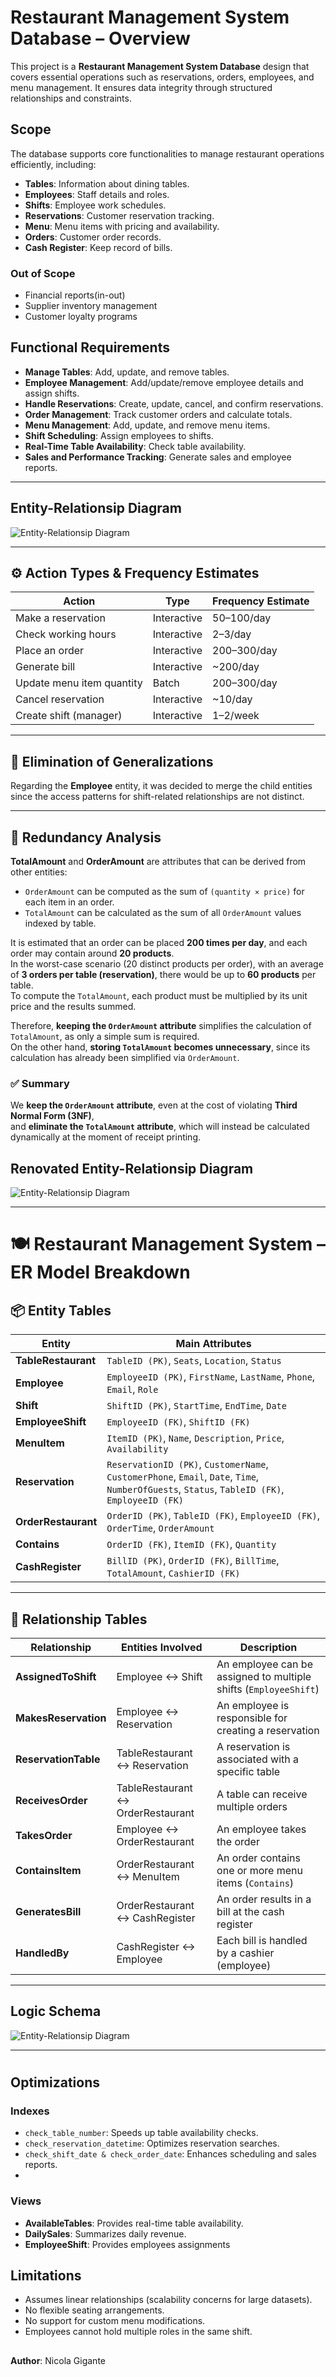 # Restaurant Management System Database – Overview

This project is a **Restaurant Management System Database** design that covers essential operations such as reservations, orders, employees, and menu management. It ensures data integrity through structured relationships and constraints.

## Scope

The database supports core functionalities to manage restaurant operations efficiently, including:

- **Tables**: Information about dining tables.
- **Employees**: Staff details and roles.
- **Shifts**: Employee work schedules.
- **Reservations**: Customer reservation tracking.
- **Menu**: Menu items with pricing and availability.
- **Orders**: Customer order records.
- **Cash Register**: Keep record of bills.

### Out of Scope

- Financial reports(in-out)
- Supplier inventory management
- Customer loyalty programs

## Functional Requirements

- **Manage Tables**: Add, update, and remove tables.
- **Employee Management**: Add/update/remove employee details and assign shifts.
- **Handle Reservations**: Create, update, cancel, and confirm reservations.
- **Order Management**: Track customer orders and calculate totals.
- **Menu Management**: Add, update, and remove menu items.
- **Shift Scheduling**: Assign employees to shifts.
- **Real-Time Table Availability**: Check table availability.
- **Sales and Performance Tracking**: Generate sales and employee reports.

---



## Entity-Relationsip Diagram


![Entity-Relationsip Diagram](ER_RMDB.jpeg)

---
## ⚙️ Action Types & Frequency Estimates

| Action                     | Type        | Frequency Estimate       |
|----------------------------|-------------|---------------------------|
| Make a reservation         | Interactive | 50–100/day                |
| Check working hours        | Interactive | 2–3/day                   |
| Place an order             | Interactive | 200–300/day               |
| Generate bill              | Interactive | ~200/day                  |
| Update menu item quantity  | Batch       | 200–300/day               |
| Cancel reservation         | Interactive | ~10/day                   |
| Create shift (manager)     | Interactive | 1–2/week                  |

---

## 🧹 Elimination of Generalizations

Regarding the **Employee** entity, it was decided to merge the child entities since the access patterns for shift-related relationships are not distinct.  

---

## 🧮 Redundancy Analysis

**TotalAmount** and **OrderAmount** are attributes that can be derived from other entities:  
- `OrderAmount` can be computed as the sum of `(quantity × price)` for each item in an order.  
- `TotalAmount` can be calculated as the sum of all `OrderAmount` values indexed by table.

It is estimated that an order can be placed **200 times per day**, and each order may contain around **20 products**.  
In the worst-case scenario (20 distinct products per order), with an average of **3 orders per table (reservation)**, there would be up to **60 products** per table.  
To compute the `TotalAmount`, each product must be multiplied by its unit price and the results summed.

Therefore, **keeping the `OrderAmount` attribute** simplifies the calculation of `TotalAmount`, as only a simple sum is required.  
On the other hand, **storing `TotalAmount` becomes unnecessary**, since its calculation has already been simplified via `OrderAmount`.

### ✅ Summary

We **keep the `OrderAmount` attribute**, even at the cost of violating **Third Normal Form (3NF)**,  
and **eliminate the `TotalAmount` attribute**, which will instead be calculated dynamically at the moment of receipt printing.




## Renovated Entity-Relationsip Diagram


![Entity-Relationsip Diagram](ER_RMDB_RIS.jpeg)

---




# 🍽️ Restaurant Management System – ER Model Breakdown

## 📦 Entity Tables

| Entity              | Main Attributes                                                                                                                               |
| ------------------- | --------------------------------------------------------------------------------------------------------------------------------------------- |
| **TableRestaurant** | `TableID (PK)`, `Seats`, `Location`, `Status`                                                                                                 |
| **Employee**        | `EmployeeID (PK)`, `FirstName`, `LastName`, `Phone`, `Email`, `Role`                                                                          |
| **Shift**           | `ShiftID (PK)`, `StartTime`, `EndTime`, `Date`                                                                                                |
| **EmployeeShift**   | `EmployeeID (FK)`, `ShiftID (FK)`                                                                                                             |
| **MenuItem**        | `ItemID (PK)`, `Name`, `Description`, `Price`, `Availability`                                                                                 |
| **Reservation**     | `ReservationID (PK)`, `CustomerName`, `CustomerPhone`, `Email`, `Date`, `Time`, `NumberOfGuests`, `Status`, `TableID (FK)`, `EmployeeID (FK)` |
| **OrderRestaurant** | `OrderID (PK)`, `TableID (FK)`, `EmployeeID (FK)`, `OrderTime`, `OrderAmount`                                                                 |
| **Contains**        | `OrderID (FK)`, `ItemID (FK)`, `Quantity`                                                                                                     |
| **CashRegister**    | `BillID (PK)`, `OrderID (FK)`, `BillTime`, `TotalAmount`, `CashierID (FK)`                                                                    |
---

## 🔗 Relationship Tables

| Relationship         | Entities Involved                 | Description                                                      |
| -------------------- | --------------------------------- | ---------------------------------------------------------------- |
| **AssignedToShift**  | Employee ↔ Shift                  | An employee can be assigned to multiple shifts (`EmployeeShift`) |
| **MakesReservation** | Employee ↔ Reservation            | An employee is responsible for creating a reservation            |
| **ReservationTable** | TableRestaurant ↔ Reservation     | A reservation is associated with a specific table                |
| **ReceivesOrder**    | TableRestaurant ↔ OrderRestaurant | A table can receive multiple orders                              |
| **TakesOrder**       | Employee ↔ OrderRestaurant        | An employee takes the order                                      |
| **ContainsItem**     | OrderRestaurant ↔ MenuItem        | An order contains one or more menu items (`Contains`)            |
| **GeneratesBill**    | OrderRestaurant ↔ CashRegister    | An order results in a bill at the cash register                  |
| **HandledBy**        | CashRegister ↔ Employee           | Each bill is handled by a cashier (employee)                     |
---

## Logic Schema


![Entity-Relationsip Diagram](dbLogic.jpg)

---





#
## Optimizations

### Indexes

- `check_table_number`: Speeds up table availability checks.
- `check_reservation_datetime`: Optimizes reservation searches.
- `check_shift_date & check_order_date`: Enhances scheduling and sales reports.
- 

### Views

- **AvailableTables**: Provides real-time table availability.
- **DailySales**: Summarizes daily revenue.
- **EmployeeShift**: Provides employees assignments

## Limitations

- Assumes linear relationships (scalability concerns for large datasets).
- No flexible seating arrangements.
- No support for custom menu modifications.
- Employees cannot hold multiple roles in the same shift.

##

**Author**: Nicola Gigante
